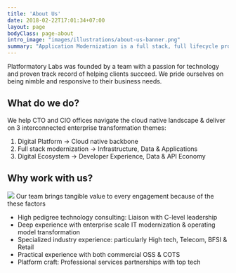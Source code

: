 ```yaml
---
title: 'About Us'
date: 2018-02-22T17:01:34+07:00
layout: page
bodyClass: page-about
intro_image: "images/illustrations/about-us-banner.png"
summary: "Application Modernization is a full stack, full lifecycle problem requiring paradigm shifts across people, process & tooling. Platformatory can be an advance guard to make your team battle ready."
---
```

Platformatory Labs was founded by a team with a passion for technology and proven 
track record of helping clients succeed. We pride ourselves on being nimble and responsive to  their business needs.

## What do we do?
 
We help CTO and CIO offices navigate the cloud native landscape & deliver on 3 interconnected enterprise transformation themes: 

1. Digital Platform → Cloud native backbone
2. Full stack modernization → Infrastructure, Data & Applications
3. Digital Ecosystem → Developer Experience, Data & API Economy

## Why work with us?
 <img src="..\images\atob.jpeg">
Our team brings tangible value to every engagement because of the these factors

- High pedigree technology consulting:  Liaison with C-level leadership
- Deep experience with enterprise scale IT modernization & operating model transformation
- Specialized industry experience: particularly High tech, Telecom, BFSI & Retail
- Practical experience with both commercial OSS & COTS
- Platform craft: Professional services partnerships with top tech

